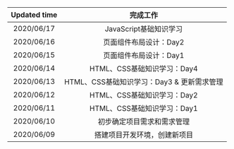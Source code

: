 | Updated time | 完成工作 |
|  :----:  | :----:  |
| 2020/06/17 | JavaScript基础知识学习 |
| 2020/06/16 | 页面组件布局设计：Day2 |
| 2020/06/15 | 页面组件布局设计：Day1 |
| 2020/06/14 | HTML、CSS基础知识学习：Day4 |
| 2020/06/13 | HTML、CSS基础知识学习：Day3 & 更新需求管理 |
| 2020/06/12 | HTML、CSS基础知识学习：Day2 |
| 2020/06/11 | HTML、CSS基础知识学习：Day1 |
| 2020/06/10 | 初步确定项目需求和需求管理 |
| 2020/06/09 | 搭建项目开发环境，创建新项目 |